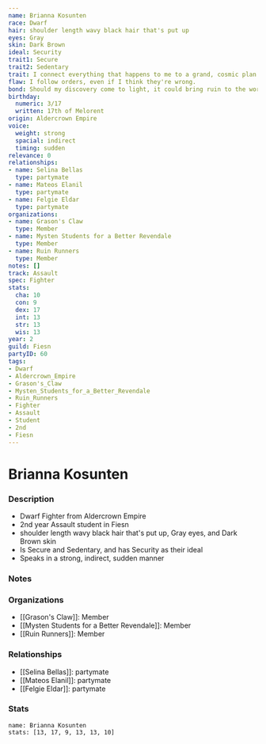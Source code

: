 ```yaml
---
name: Brianna Kosunten
race: Dwarf
hair: shoulder length wavy black hair that's put up
eyes: Gray
skin: Dark Brown
ideal: Security
trait1: Secure
trait2: Sedentary
trait: I connect everything that happens to me to a grand, cosmic plan.
flaw: I follow orders, even if I think they're wrong.
bond: Should my discovery come to light, it could bring ruin to the world.
birthday:
  numeric: 3/17
  written: 17th of Melorent
origin: Aldercrown Empire
voice:
  weight: strong
  spacial: indirect
  timing: sudden
relevance: 0
relationships:
- name: Selina Bellas
  type: partymate
- name: Mateos Elanil
  type: partymate
- name: Felgie Eldar
  type: partymate
organizations:
- name: Grason's Claw
  type: Member
- name: Mysten Students for a Better Revendale
  type: Member
- name: Ruin Runners
  type: Member
notes: []
track: Assault
spec: Fighter
stats:
  cha: 10
  con: 9
  dex: 17
  int: 13
  str: 13
  wis: 13
year: 2
guild: Fiesn
partyID: 60
tags:
- Dwarf
- Aldercrown_Empire
- Grason's_Claw
- Mysten_Students_for_a_Better_Revendale
- Ruin_Runners
- Fighter
- Assault
- Student
- 2nd
- Fiesn
---
```

# Brianna Kosunten
### Description
- Dwarf Fighter from Aldercrown Empire
- 2nd year Assault student in Fiesn
- shoulder length wavy black hair that's put up, Gray eyes, and Dark Brown skin
- Is Secure and Sedentary, and has Security as their ideal
- Speaks in a strong, indirect, sudden manner

### Notes

### Organizations
- [[Grason's Claw]]: Member
- [[Mysten Students for a Better Revendale]]: Member
- [[Ruin Runners]]: Member

### Relationships
- [[Selina Bellas]]: partymate
- [[Mateos Elanil]]: partymate
- [[Felgie Eldar]]: partymate

### Stats
```statblock
name: Brianna Kosunten
stats: [13, 17, 9, 13, 13, 10]
```
